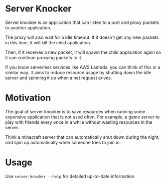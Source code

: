 Server Knocker
==============

Server knocker is an application that can listen to a port and proxy packets to another application.

The proxy will also wait for a idle timeout. If it doesn't get any new packets in this time, it will kill the child application.

Then, if it receives a new packet, it will spawn the child application again so it can continue proxying packets to it.

If you know serverless services like AWS Lambda, you can think of this in a similar way. It aims to reduce resource usage by shutting down the idle server and spinning it up when a net request arives.

Motivation
==========

The goal of server knocker is to save resources when running some expensive application that is not used often. For example, a game server to play with friends every once in a while without wasting resources in the server.

Think a minecraft server that can automatically shut down during the night, and spin up automatically when someone tries to join in.

Usage
=====

Use `server-knocker --help` for detailed up-to-date information.
